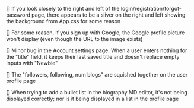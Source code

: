 [] If you look closely to the right and left of the login/registration/forgot-password page, there appears to be a sliver on the right and left showing the background from App.css for some reason

[] For some reason, if you sign up with Google, the Google profile picture won't display (even though the URL to the image exists)

[] Minor bug in the Account settings page. When a user enters nothing for the "title" field, it keeps their last saved title and doesn't replace empty inputs with "Newbie"

[] The "followers, following, num blogs" are squished together on the user profile page

[] When trying to add a bullet list in the biography MD editor, it's not being displayed correctly; nor is it being displayed in a list in the profile page
